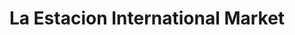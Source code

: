 ---
title: "La Estacion International Market"
url: /aurora/la-estacion-international-market/
shop: supermarket
---